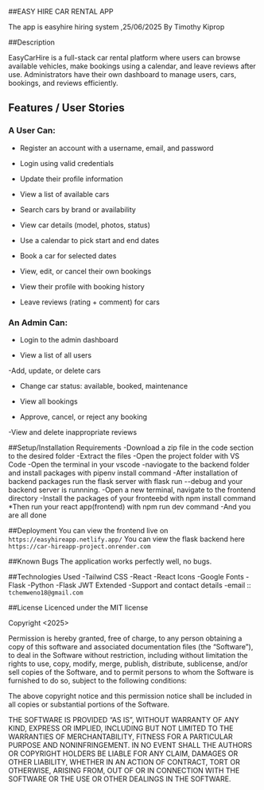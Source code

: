 ##EASY HIRE CAR RENTAL APP

The app is easyhire hiring system ,25/06/2025
By Timothy Kiprop

##Description

EasyCarHire is a full-stack car rental platform where users can browse available vehicles, make bookings using a calendar, and leave reviews after use. Administrators have their own dashboard to manage users, cars, bookings, and reviews efficiently.


## Features / User Stories


### A User Can:
- Register an account with a username, email, and password

- Login using valid credentials

- Update their profile information

- View a list of available cars

- Search cars by brand or availability

- View car details (model, photos, status)

- Use a calendar to pick start and end dates

- Book a car for selected dates

- View, edit, or cancel their own bookings

- View their profile with booking history

- Leave reviews (rating + comment) for cars

### An Admin Can:
- Login to the admin dashboard

- View a list of all users

 -Add, update, or delete cars

- Change car status: available, booked, maintenance

- View all bookings

- Approve, cancel, or reject any booking

-View and delete inappropriate reviews

##Setup/Installation Requirements
-Download a zip file in the code section to the desired folder
-Extract the files
-Open the project folder with VS Code
-Open the terminal in your vscode
-naviogate to the backend folder and install packages with pipenv install command
-After installation of backend packages run the flask server with flask run --debug and your backend server is runnning.
-Open a new terminal, navigate to the frontend directory
-Install the packages of your fronteebd with npm install command *Then run your react app(frontend) with npm run dev command
-And you are all done

##Deployment
You can view the frontend live on ```https://easyhireapp.netlify.app/```
You can view the flask backend here ```https://car-hireapp-project.onrender.com```

##Known Bugs
The application works perfectly well, no bugs.

##Technologies Used
-Tailwind CSS
-React
-React Icons
-Google Fonts
-Flask
-Python
-Flask JWT Extended
-Support and contact details
-email :: ```tchemweno18@gmail.com```

##License
Licenced under the MIT license

Copyright <2025> <COPYRIGHT Timothy Kiprop>

Permission is hereby granted, free of charge, to any person obtaining a copy of this software and associated documentation files (the “Software”), to deal in the Software without restriction, including without limitation the rights to use, copy, modify, merge, publish, distribute, sublicense, and/or sell copies of the Software, and to permit persons to whom the Software is furnished to do so, subject to the following conditions:

The above copyright notice and this permission notice shall be included in all copies or substantial portions of the Software.

THE SOFTWARE IS PROVIDED “AS IS”, WITHOUT WARRANTY OF ANY KIND, EXPRESS OR IMPLIED, INCLUDING BUT NOT LIMITED TO THE WARRANTIES OF MERCHANTABILITY, FITNESS FOR A PARTICULAR PURPOSE AND NONINFRINGEMENT. IN NO EVENT SHALL THE AUTHORS OR COPYRIGHT HOLDERS BE LIABLE FOR ANY CLAIM, DAMAGES OR OTHER LIABILITY, WHETHER IN AN ACTION OF CONTRACT, TORT OR OTHERWISE, ARISING FROM, OUT OF OR IN CONNECTION WITH THE SOFTWARE OR THE USE OR OTHER DEALINGS IN THE SOFTWARE.



